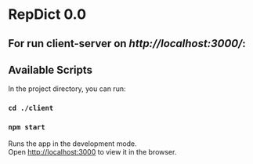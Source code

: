 # RepDict 0.0

## For run client-server on *http://localhost:3000/*:

## Available Scripts

In the project directory, you can run:

### `cd ./client`
### `npm start`

Runs the app in the development mode.\
Open [http://localhost:3000](http://localhost:3000) to view it in the browser.